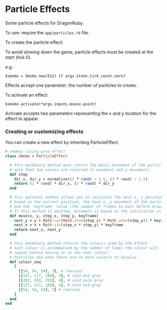 # Particle Effects
Some particle effects for DragonRuby.

To use: require the `app/particles.rb` file.

To create the particle effect:

To avoid slowing down the game, particle effects must be created at the start (tick 0).

e.g.

```$smoke = Smoke.new(512) if args.state.tick_count.zero?```

Effects accept one parameter: the number of particles to create.

To activate an effect:

```$smoke.activate(*args.inputs.mouse.point)```

Activate accepts two parameters representing the x and y location for the effect to appear.

### Creating or customizing effects

You can create a new effect by inheriting ParticleEffect.

```ruby
# smokey rising grey effect
class Smoke < ParticleEffect

  # this mandatory method must return the basic movement of the particle.
  # note that two values are returned (x movement and y movement).
  def step
    dir_x, dir_y = normalize((3 * rand) - 1.5, (3 * rand) - 1.5)
    return (2 * rand) * dir_x, (2 * rand) * dir_y
  end

  # this optional method allows you to calculate the next x, y position of the particle
  # based on the current position, the base x, y movement of the particle
  # and the 'keyframe' value (the number of frames to wait before drawing).
  # If this method is omitted, movement is based on the calculation in the step method
  def move(x, y, step_x, step_y, keyframe)
    next_y = y + Math.cos(Math.atan(step_x) * Math.atan(step_y)) * keyframe * 2
    next_x = x + Math.sin(step_x * step_y) * keyframe
    return next_x, next_y
  end

  # this mandatory method returns the colours used by the effect
  # each colour is accompanied by the number of times the colour will
  # repeat before moving on to the next colour.
  # Particles die when there are no more colours to display.
  def colour_seq
    [
      [[54, 54, 54], 3], # charcoal
      [[127, 127, 180], 4], # cold mid grey
      [[203, 203, 255], 4], # cold pale grey
      [[127, 127, 180], 4], # cold mid grey
      [[54, 54, 54], 3] # charcoal
    ]
  end
end
```
